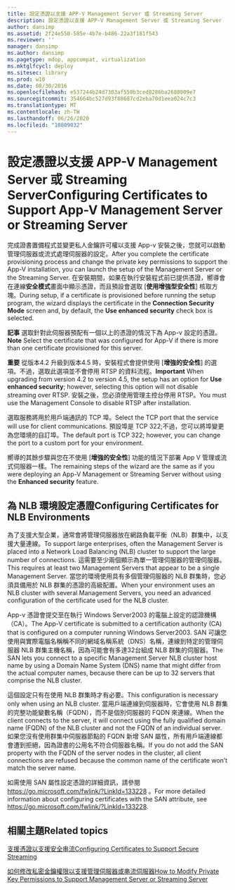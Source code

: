 ```yaml
---
title: 設定憑證以支援 APP-V Management Server 或 Streaming Server
description: 設定憑證以支援 APP-V Management Server 或 Streaming Server
author: dansimp
ms.assetid: 2f24e550-585e-4b7e-b486-22a3f181f543
ms.reviewer: ''
manager: dansimp
ms.author: dansimp
ms.pagetype: mdop, appcompat, virtualization
ms.mktglfcycl: deploy
ms.sitesec: library
ms.prod: w10
ms.date: 08/30/2016
ms.openlocfilehash: e537244b24d7303af550b3ced8286ba2680009e7
ms.sourcegitcommit: 354664bc527d93f80687cd2eba70d1eea024c7c3
ms.translationtype: MT
ms.contentlocale: zh-TW
ms.lasthandoff: 06/26/2020
ms.locfileid: "10809032"
---
```

# <span data-ttu-id="4a373-103">設定憑證以支援 APP-V Management Server 或 Streaming Server</span><span class="sxs-lookup"><span data-stu-id="4a373-103">Configuring Certificates to Support App-V Management Server or Streaming Server</span></span>


<span data-ttu-id="4a373-104">完成證書置備程式並變更私人金鑰許可權以支援 App-v 安裝之後，您就可以啟動管理伺服器或流式處理伺服器的設定。</span><span class="sxs-lookup"><span data-stu-id="4a373-104">After you complete the certificate provisioning process and change the private key permissions to support the App-V installation, you can launch the setup of the Management Server or the Streaming Server.</span></span> <span data-ttu-id="4a373-105">在安裝期間，如果在執行安裝程式前已提供憑證，嚮導會在連線**安全模式**畫面中顯示憑證，而且預設會選取 [**使用增強型安全性**] 核取方塊。</span><span class="sxs-lookup"><span data-stu-id="4a373-105">During setup, if a certificate is provisioned before running the setup program, the wizard displays the certificate in the **Connection Security Mode** screen and, by default, the **Use enhanced security** check box is selected.</span></span>

<span data-ttu-id="4a373-106">**記事** 選取針對此伺服器預配有一個以上的憑證的情況下為 App-v 設定的憑證。</span><span class="sxs-lookup"><span data-stu-id="4a373-106">**Note** Select the certificate that was configured for App-V if there is more than one certificate provisioned for this server.</span></span>

 

<span data-ttu-id="4a373-107">**重要** 從版本4.2 升級到版本4.5 時，安裝程式會提供使用 [**增強的安全性**] 的選項。不過，選取此選項並不會停用 RTSP 的資料流程。</span><span class="sxs-lookup"><span data-stu-id="4a373-107">**Important** When upgrading from version 4.2 to version 4.5, the setup has an option for **Use enhanced security**; however, selecting this option will not disable streaming over RTSP.</span></span> <span data-ttu-id="4a373-108">安裝之後，您必須使用管理主控台停用 RTSP。</span><span class="sxs-lookup"><span data-stu-id="4a373-108">You must use the Management Console to disable RTSP after installation.</span></span>

 

<span data-ttu-id="4a373-109">選取服務將用於用戶端通訊的 TCP 埠。</span><span class="sxs-lookup"><span data-stu-id="4a373-109">Select the TCP port that the service will use for client communications.</span></span> <span data-ttu-id="4a373-110">預設埠是 TCP 322;不過，您可以將埠變更為您環境的自訂埠。</span><span class="sxs-lookup"><span data-stu-id="4a373-110">The default port is TCP 322; however, you can change the port to a custom port for your environment.</span></span>

<span data-ttu-id="4a373-111">嚮導的其餘步驟與您在不使用 [**增強的安全性**] 功能的情況下部署 App V 管理或流式伺服器一樣。</span><span class="sxs-lookup"><span data-stu-id="4a373-111">The remaining steps of the wizard are the same as if you were deploying an App-V Management or Streaming Server without using the **Enhanced security** feature.</span></span>

## <span data-ttu-id="4a373-112">為 NLB 環境設定憑證</span><span class="sxs-lookup"><span data-stu-id="4a373-112">Configuring Certificates for NLB Environments</span></span>


<span data-ttu-id="4a373-113">為了支援大型企業，通常會將管理伺服器放在網路負載平衡（NLB）群集中，以支援大量連線。</span><span class="sxs-lookup"><span data-stu-id="4a373-113">To support large enterprises, often the Management Server is placed into a Network Load Balancing (NLB) cluster to support the large number of connections.</span></span> <span data-ttu-id="4a373-114">這需要至少兩個顯示為單一管理伺服器的管理伺服器。</span><span class="sxs-lookup"><span data-stu-id="4a373-114">This requires at least two Management Servers that appear to be a single Management Server.</span></span> <span data-ttu-id="4a373-115">當您的環境使用具有多個管理伺服器的 NLB 群集時，您必須具備用於 NLB 群集的憑證的高級配置。</span><span class="sxs-lookup"><span data-stu-id="4a373-115">When your environment uses an NLB cluster with several Management Servers, you need an advanced configuration of the certificate used for the NLB cluster.</span></span>

<span data-ttu-id="4a373-116">App-v 憑證會提交至在執行 Windows Server2003 的電腦上設定的認證機構（CA）。</span><span class="sxs-lookup"><span data-stu-id="4a373-116">The App-V certificate is submitted to a certification authority (CA) that is configured on a computer running Windows Server2003.</span></span> <span data-ttu-id="4a373-117">SAN 可讓您使用與實際電腦名稱稱不同的網域名稱系統（DNS）名稱，連線到特定的管理伺服器 NLB 群集主機名稱，因為可能會有多達32台組成 NLB 群集的伺服器。</span><span class="sxs-lookup"><span data-stu-id="4a373-117">The SAN lets you connect to a specific Management Server NLB cluster host name by using a Domain Name System (DNS) name that might differ from the actual computer names, because there can be up to 32 servers that comprise the NLB cluster.</span></span>

<span data-ttu-id="4a373-118">這個設定只有在使用 NLB 群集時才有必要。</span><span class="sxs-lookup"><span data-stu-id="4a373-118">This configuration is necessary only when using an NLB cluster.</span></span> <span data-ttu-id="4a373-119">當用戶端連線到伺服器時，它會使用 NLB 群集的完整功能變數名稱（FQDN），而不是個別伺服器的 FQDN 來連線。</span><span class="sxs-lookup"><span data-stu-id="4a373-119">When the client connects to the server, it will connect using the fully qualified domain name (FQDN) of the NLB cluster and not the FQDN of an individual server.</span></span> <span data-ttu-id="4a373-120">如果您沒有使用群集中伺服器節點的 FQDN 新增 SAN 屬性，所有用戶端連線都會遭到拒絕，因為證書的公用名不符合伺服器名稱。</span><span class="sxs-lookup"><span data-stu-id="4a373-120">If you do not add the SAN property with the FQDN of the server nodes in the cluster, all client connections are refused because the common name of the certificate won’t match the server name.</span></span>

<span data-ttu-id="4a373-121">如需使用 SAN 屬性設定憑證的詳細資訊，請參閱 <https://go.microsoft.com/fwlink/?LinkId=133228> 。</span><span class="sxs-lookup"><span data-stu-id="4a373-121">For more detailed information about configuring certificates with the SAN attribute, see <https://go.microsoft.com/fwlink/?LinkId=133228>.</span></span>

## <span data-ttu-id="4a373-122">相關主題</span><span class="sxs-lookup"><span data-stu-id="4a373-122">Related topics</span></span>


[<span data-ttu-id="4a373-123">支援憑證以支援安全串流</span><span class="sxs-lookup"><span data-stu-id="4a373-123">Configuring Certificates to Support Secure Streaming</span></span>](configuring-certificates-to-support-secure-streaming.md)

[<span data-ttu-id="4a373-124">如何修改私密金鑰權限以支援管理伺服器或串流伺服器</span><span class="sxs-lookup"><span data-stu-id="4a373-124">How to Modify Private Key Permissions to Support Management Server or Streaming Server</span></span>](how-to-modify-private-key-permissions-to-support-management-server-or-streaming-server.md)

 

 





